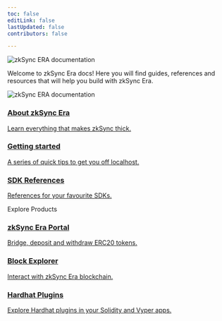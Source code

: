 ```yaml
---
toc: false
editLink: false
lastUpdated: false
contributors: false

---
```


<div>
   <div >
      <div class="landing">
         <div>
         <div class="hero-img">
            <img  src="/logo.svg" 
                  alt="zkSync ERA documentation"
            >
         </div>
         <p class="intro-text">Welcome to zkSync Era docs! Here you will find guides, references and resources that will help you build with zkSync Era.</p>
         </div>
         <div class="col">
         <div class="about-img">
            <img  
               src="/images/code-light.png" 
               alt="zkSync ERA documentation"
            >
         </div>
         </div>
      </div>
   </div>
</div>
<section>
  <div class="card-container">
    <a href="/dev/fundamentals/zkSync.html" class="card">
      <div class="content">
        <h3>About zkSync Era</h3>
        <p>Learn everything that makes zkSync thick. </p>
      </div>
    </a>
    <a href="/dev/building-on-zksync/hello-world.html" class="card">
      <div class="content">
        <h3>Getting started</h3>
        <p>A series of quick tips to get you off localhost.</p>
      </div>
    </a>
    <a href="/api" class="card">
      <div class="content">
        <h3>SDK References</h3>
        <p>References for your favourite SDKs.</p>
      </div>
    </a>
  </div>
</section>
<div class="explore-product-heading">
   <span class="title-section"> Explore Products</span>
</div>
<section>
  <div class="card-container">
   <a href="https://portal.zksync.io/bridge" class="card">
      <div class="content">
        <h3>zkSync Era Portal</h3>
        <p>Bridge, deposit and withdraw ERC20 tokens.</p>
      </div>
   </a>
   <a href="/api/tools/block-explorer" class="card">
      <div class="content">
        <h3>Block Explorer</h3>
        <p>Interact with zkSync Era blockchain. </p>
      </div>
   </a>
   <a href="/api/hardhat" class="card">
         <div class="content">
            <h3>Hardhat Plugins</h3>
            <p>Explore Hardhat plugins in your Solidity and Vyper apps. </p>
         </div>
      </a>
  </div>
</section>
